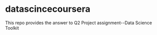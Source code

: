 datascincecoursera
==================

This repo provides the answer to Q2 Project assignment--Data Science Toolkit
